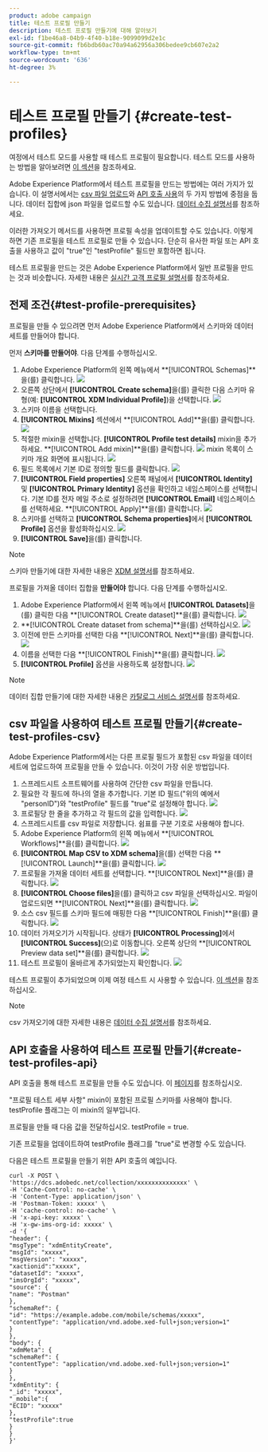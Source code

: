 ```yaml
---
product: adobe campaign
title: 테스트 프로필 만들기
description: 테스트 프로필 만들기에 대해 알아보기
exl-id: f1be46a8-04b9-4f40-b18e-9099099d2e1c
source-git-commit: fb6bdb60ac70a94a62956a306bedee9cb607e2a2
workflow-type: tm+mt
source-wordcount: '636'
ht-degree: 3%

---
```


# 테스트 프로필 만들기 {#create-test-profiles}

여정에서 테스트 모드를 사용할 때 테스트 프로필이 필요합니다. 테스트 모드를 사용하는 방법을 알아보려면 [이 섹션](../building-journeys/testing-the-journey.md)을 참조하세요.

Adobe Experience Platform에서 테스트 프로필을 만드는 방법에는 여러 가지가 있습니다. 이 설명서에서는 [csv 파일 업로드](../building-journeys/creating-test-profiles.md#create-test-profiles-csv)와 [API 호출 사용](../building-journeys/creating-test-profiles.md#create-test-profiles-api)의 두 가지 방법에 중점을 둡니다. 데이터 집합에 json 파일을 업로드할 수도 있습니다. [데이터 수집 설명서](https://experienceleague.adobe.com/docs/experience-platform/ingestion/tutorials/ingest-batch-data.html#add-data-to-dataset)를 참조하세요.

이러한 가져오기 메서드를 사용하면 프로필 속성을 업데이트할 수도 있습니다. 이렇게 하면 기존 프로필을 테스트 프로필로 만들 수 있습니다. 단순히 유사한 파일 또는 API 호출을 사용하고 값이 &quot;true&quot;인 &quot;testProfile&quot; 필드만 포함하면 됩니다.

테스트 프로필을 만드는 것은 Adobe Experience Platform에서 일반 프로필을 만드는 것과 비슷합니다. 자세한 내용은 [실시간 고객 프로필 설명서](https://experienceleague.adobe.com/docs/experience-platform/profile/home.html?lang=ko)를 참조하세요.

## 전제 조건{#test-profile-prerequisites}

프로필을 만들 수 있으려면 먼저 Adobe Experience Platform에서 스키마와 데이터 세트를 만들어야 합니다.

먼저 **스키마를 만들어야**. 다음 단계를 수행하십시오.

1. Adobe Experience Platform의 왼쪽 메뉴에서 **[!UICONTROL Schemas]**을(를) 클릭합니다.
   ![](../assets/test-profiles-0.png)
1. 오른쪽 상단에서 **[!UICONTROL Create schema]**&#x200B;을(를) 클릭한 다음 스키마 유형(예: **[!UICONTROL XDM Individual Profile]**)을 선택합니다.
   ![](../assets/test-profiles-1.png)
1. 스키마 이름을 선택합니다.
1. **[!UICONTROL Mixins]** 섹션에서 **[!UICONTROL Add]**을(를) 클릭합니다.
   ![](../assets/test-profiles-1-bis.png)
1. 적절한 mixin을 선택합니다. **[!UICONTROL Profile test details]** mixin을 추가하세요. **[!UICONTROL Add mixin]**을(를) 클릭합니다.
   ![](../assets/test-profiles-1-ter.png)
mixin 목록이 스키마 개요 화면에 표시됩니다.
   ![](../assets/test-profiles-2.png)
1. 필드 목록에서 기본 ID로 정의할 필드를 클릭합니다.
   ![](../assets/test-profiles-3.png)
1. **[!UICONTROL Field properties]** 오른쪽 패널에서 **[!UICONTROL Identity]** 및 **[!UICONTROL Primary Identity]** 옵션을 확인하고 네임스페이스를 선택합니다. 기본 ID를 전자 메일 주소로 설정하려면 **[!UICONTROL Email]** 네임스페이스를 선택하세요. **[!UICONTROL Apply]**을(를) 클릭합니다.
   ![](../assets/test-profiles-4.png)
1. 스키마를 선택하고 **[!UICONTROL Schema properties]**&#x200B;에서 **[!UICONTROL Profile]** 옵션을 활성화하십시오.
   ![](../assets/test-profiles-5.png)
1. **[!UICONTROL Save]**&#x200B;을(를) 클릭합니다.

>[!NOTE]
>
>스키마 만들기에 대한 자세한 내용은 [XDM 설명서](https://experienceleague.adobe.com/docs/experience-platform/xdm/ui/resources/schemas.html#prerequisites)를 참조하세요.

프로필을 가져올 데이터 집합을 **만들어야** 합니다. 다음 단계를 수행하십시오.

1. Adobe Experience Platform에서 왼쪽 메뉴에서 **[!UICONTROL Datasets]**&#x200B;을(를) 클릭한 다음 **[!UICONTROL Create dataset]**을(를) 클릭합니다.
   ![](../assets/test-profiles-6.png)
1. **[!UICONTROL Create dataset from schema]**을(를) 선택하십시오.
   ![](../assets/test-profiles-7.png)
1. 이전에 만든 스키마를 선택한 다음 **[!UICONTROL Next]**을(를) 클릭합니다.
   ![](../assets/test-profiles-8.png)
1. 이름을 선택한 다음 **[!UICONTROL Finish]**을(를) 클릭합니다.
   ![](../assets/test-profiles-9.png)
1. **[!UICONTROL Profile]** 옵션을 사용하도록 설정합니다.
   ![](../assets/test-profiles-10.png)

>[!NOTE]
>
> 데이터 집합 만들기에 대한 자세한 내용은 [카탈로그 서비스 설명서](https://experienceleague.adobe.com/docs/experience-platform/catalog/datasets/user-guide.html#getting-started)를 참조하세요.

## csv 파일을 사용하여 테스트 프로필 만들기{#create-test-profiles-csv}

Adobe Experience Platform에서는 다른 프로필 필드가 포함된 csv 파일을 데이터 세트에 업로드하여 프로필을 만들 수 있습니다. 이것이 가장 쉬운 방법입니다.

1. 스프레드시트 소프트웨어를 사용하여 간단한 csv 파일을 만듭니다.
1. 필요한 각 필드에 하나의 열을 추가합니다. 기본 ID 필드(&quot;위의 예에서 &quot;personID&quot;)와 &quot;testProfile&quot; 필드를 &quot;true&quot;로 설정해야 합니다.
   ![](../assets/test-profiles-11.png)
1. 프로필당 한 줄을 추가하고 각 필드의 값을 입력합니다.
   ![](../assets/test-profiles-12.png)
1. 스프레드시트를 csv 파일로 저장합니다. 쉼표를 구분 기호로 사용해야 합니다.
1. Adobe Experience Platform의 왼쪽 메뉴에서 **[!UICONTROL Workflows]**을(를) 클릭합니다.
   ![](../assets/test-profiles-14.png)
1. **[!UICONTROL Map CSV to XDM schema]**&#x200B;을(를) 선택한 다음 **[!UICONTROL Launch]**을(를) 클릭합니다.
   ![](../assets/test-profiles-16.png)
1. 프로필을 가져올 데이터 세트를 선택합니다. **[!UICONTROL Next]**을(를) 클릭합니다.
   ![](../assets/test-profiles-17.png)
1. **[!UICONTROL Choose files]**&#x200B;을(를) 클릭하고 csv 파일을 선택하십시오. 파일이 업로드되면 **[!UICONTROL Next]**을(를) 클릭합니다.
   ![](../assets/test-profiles-18.png)
1. 소스 csv 필드를 스키마 필드에 매핑한 다음 **[!UICONTROL Finish]**을(를) 클릭합니다.
   ![](../assets/test-profiles-19.png)
1. 데이터 가져오기가 시작됩니다. 상태가 **[!UICONTROL Processing]**&#x200B;에서 **[!UICONTROL Success]**(으)로 이동합니다. 오른쪽 상단의 **[!UICONTROL Preview data set]**을(를) 클릭합니다.
   ![](../assets/test-profiles-20.png)
1. 테스트 프로필이 올바르게 추가되었는지 확인합니다.
   ![](../assets/test-profiles-21.png)

테스트 프로필이 추가되었으며 이제 여정 테스트 시 사용할 수 있습니다. [이 섹션](../building-journeys/testing-the-journey.md)을 참조하십시오.
>[!NOTE]
>
> csv 가져오기에 대한 자세한 내용은 [데이터 수집 설명서](https://experienceleague.adobe.com/docs/experience-platform/ingestion/tutorials/map-a-csv-file.html#tutorials)를 참조하세요.

## API 호출을 사용하여 테스트 프로필 만들기{#create-test-profiles-api}

API 호출을 통해 테스트 프로필을 만들 수도 있습니다. 이 [페이지](https://experienceleague.adobe.com/docs/experience-platform/profile/home.html?lang=ko)를 참조하십시오.

&quot;프로필 테스트 세부 사항&quot; mixin이 포함된 프로필 스키마를 사용해야 합니다. testProfile 플래그는 이 mixin의 일부입니다.

프로필을 만들 때 다음 값을 전달하십시오. testProfile = true.

기존 프로필을 업데이트하여 testProfile 플래그를 &quot;true&quot;로 변경할 수도 있습니다.

다음은 테스트 프로필을 만들기 위한 API 호출의 예입니다.

```
curl -X POST \
'https://dcs.adobedc.net/collection/xxxxxxxxxxxxxx' \
-H 'Cache-Control: no-cache' \
-H 'Content-Type: application/json' \
-H 'Postman-Token: xxxxx' \
-H 'cache-control: no-cache' \
-H 'x-api-key: xxxxx' \
-H 'x-gw-ims-org-id: xxxxx' \
-d '{
"header": {
"msgType": "xdmEntityCreate",
"msgId": "xxxxx",
"msgVersion": "xxxxx",
"xactionid":"xxxxx",
"datasetId": "xxxxx",
"imsOrgId": "xxxxx",
"source": {
"name": "Postman"
},
"schemaRef": {
"id": "https://example.adobe.com/mobile/schemas/xxxxx",
"contentType": "application/vnd.adobe.xed-full+json;version=1"
}
},
"body": {
"xdmMeta": {
"schemaRef": {
"contentType": "application/vnd.adobe.xed-full+json;version=1"
}
},
"xdmEntity": {
"_id": "xxxxx",
"_mobile":{
"ECID": "xxxxx"
},
"testProfile":true
}
}
}'
```
